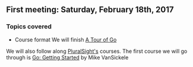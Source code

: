 ## First meeting: Saturday, February 18th, 2017

### Topics covered

* Course format
We will finish [A Tour of Go](https://tour.golang.org/welcome/1)

We will also follow along [PluralSight's](https://www.pluralsight.com) courses. The first course we will go through is [Go: Getting Started](https://app.pluralsight.com/library/courses/go-getting-started/table-of-contents) by Mike VanSickele
